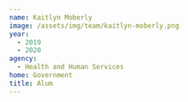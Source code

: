 ```yaml
---
name: Kaitlyn Moberly
image: /assets/img/team/kaitlyn-moberly.png
year:
  - 2019
  - 2020
agency:
  - Health and Human Services
home: Government
title: Alum
---
```

